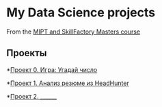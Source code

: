 # My Data Science projects

From the [MIPT and SkillFactory Masters course](https://new.skillfactory.ru/data-science-machine-learning-mipt?ysclid=lnc3fql1ou102509061)

## Проекты 

*[Проект 0. Игра: Угадай число](https://github.com/Alena0896/sf_data_science/tree/main/Project_0)

*[Проект 1. Анализ резюме из HeadHunter](https://github.com/Alena0896/sf_data_science/tree/main/Project_0)

*[Проект 2. ______]()